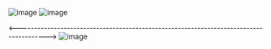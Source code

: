 ![image](https://github.com/user-attachments/assets/10ae4638-2e7d-4416-b944-8365d32cf674)
![image](https://github.com/user-attachments/assets/0c65826a-aeb7-4a1e-bba2-30aa3a03ce06)

<--------------------------------------------------------------------------------------->
![image](https://github.com/user-attachments/assets/07666859-5f37-43a8-a3b5-bcc76a9e9e2e)


